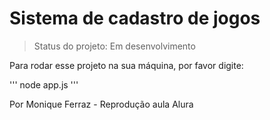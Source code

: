 # Sistema de cadastro de jogos # 

> Status do projeto: Em desenvolvimento

Para rodar esse projeto na sua máquina, por favor digite: 

'''
node app.js
'''

Por Monique Ferraz - Reprodução aula Alura
